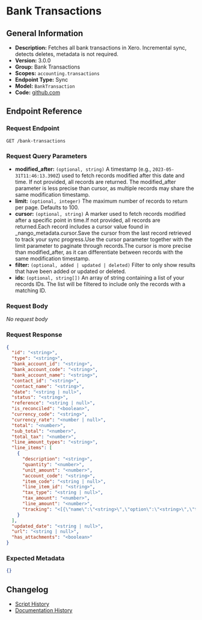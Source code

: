 <!-- BEGIN GENERATED CONTENT -->
# Bank Transactions

## General Information

- **Description:** Fetches all bank transactions in Xero. Incremental sync, detects deletes, metadata is not required.
- **Version:** 3.0.0
- **Group:** Bank Transactions
- **Scopes:** `accounting.transactions`
- **Endpoint Type:** Sync
- **Model:** `BankTransaction`
- **Code:** [github.com](https://github.com/NangoHQ/integration-templates/tree/main/integrations/xero/syncs/bank-transactions.ts)


## Endpoint Reference

### Request Endpoint

`GET /bank-transactions`

### Request Query Parameters

- **modified_after:** `(optional, string)` A timestamp (e.g., `2023-05-31T11:46:13.390Z`) used to fetch records modified after this date and time. If not provided, all records are returned. The modified_after parameter is less precise than cursor, as multiple records may share the same modification timestamp.
- **limit:** `(optional, integer)` The maximum number of records to return per page. Defaults to 100.
- **cursor:** `(optional, string)` A marker used to fetch records modified after a specific point in time.If not provided, all records are returned.Each record includes a cursor value found in _nango_metadata.cursor.Save the cursor from the last record retrieved to track your sync progress.Use the cursor parameter together with the limit parameter to paginate through records.The cursor is more precise than modified_after, as it can differentiate between records with the same modification timestamp.
- **filter:** `(optional, added | updated | deleted)` Filter to only show results that have been added or updated or deleted.
- **ids:** `(optional, string[])` An array of string containing a list of your records IDs. The list will be filtered to include only the records with a matching ID.

### Request Body

_No request body_

### Request Response

```json
{
  "id": "<string>",
  "type": "<string>",
  "bank_account_id": "<string>",
  "bank_account_code": "<string>",
  "bank_account_name": "<string>",
  "contact_id": "<string>",
  "contact_name": "<string>",
  "date": "<string | null>",
  "status": "<string>",
  "reference": "<string | null>",
  "is_reconciled": "<boolean>",
  "currency_code": "<string>",
  "currency_rate": "<number | null>",
  "total": "<number>",
  "sub_total": "<number>",
  "total_tax": "<number>",
  "line_amount_types": "<string>",
  "line_items": [
    {
      "description": "<string>",
      "quantity": "<number>",
      "unit_amount": "<number>",
      "account_code": "<string>",
      "item_code": "<string | null>",
      "line_item_id": "<string>",
      "tax_type": "<string | null>",
      "tax_amount": "<number>",
      "line_amount": "<number>",
      "tracking": "<[{\"name\":\"<string>\",\"option\":\"<string>\",\"trackingCategoryId\":\"<string>\",\"trackingOptionId\":\"<string>\",\"options\":\"<string[]>\"}] | <null>>"
    }
  ],
  "updated_date": "<string | null>",
  "url": "<string | null>",
  "has_attachments": "<boolean>"
}
```

### Expected Metadata

```json
{}
```

## Changelog

- [Script History](https://github.com/NangoHQ/integration-templates/commits/main/integrations/xero/syncs/bank-transactions.ts)
- [Documentation History](https://github.com/NangoHQ/integration-templates/commits/main/integrations/xero/syncs/bank-transactions.md)

<!-- END  GENERATED CONTENT -->

